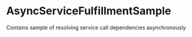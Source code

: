 AsyncServiceFulfillmentSample
=============================

Contains sample of resolving service call dependencies asynchronously
